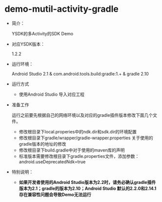 # demo-mutil-activity-gradle

- 简介：

	YSDK的多Activity的SDK Demo

- 对应YSDK版本：

	1.2.2

- 运行环境：

	Android Studio 2.1 & com.android.tools.build:gradle:1.+ & gradle 2.10

- 运行方式	
	
	- 使用Android Studio 导入对应工程
	
- 准备工作

	运行之前要先根据自己的网络环境以及对应的gradle插件版本修改下面几个文件。
	
	- 修改根目录下local.properies中的ndk.dir和sdk.dir的环境配置
	- 修改根目录下gradle/wrapper/gradle-wrapper.properties 关于使用的gradle版本的地址的修改
	- 修改根目录下build.gradle中对于使用的maven库的声明
	- 标准版本需要修改根目录下gradle.properties文件，添加参数：android.useDeprecatedNdk=true

- 特别说明：
	
	- **如果开发者使用的Android Studio版本为2.2时，请务必确认gradle插件版本为2.1；gradle的版本为2.10；Android Studio 默认的2.2.0和2.14.1存在兼容性问题会导致Demo无法运行**

